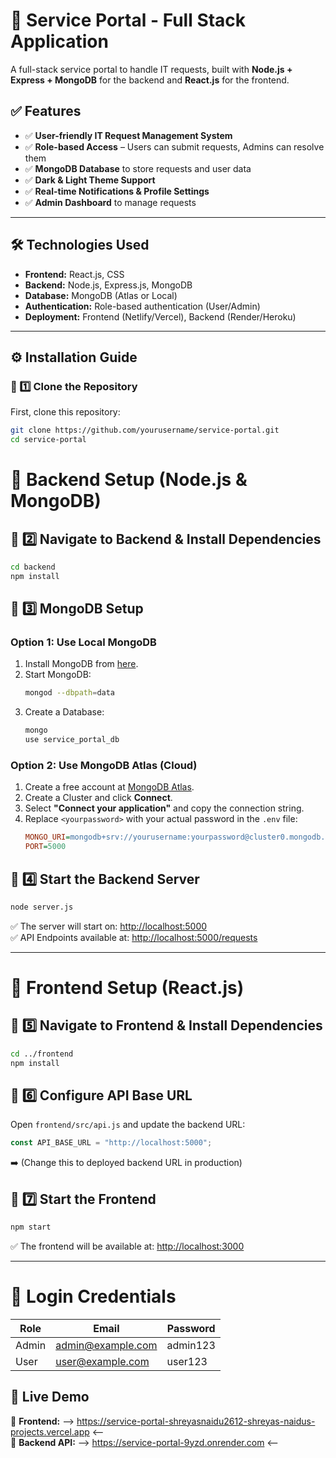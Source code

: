 # 🚀 Service Portal - Full Stack Application

A full-stack service portal to handle IT requests, built with **Node.js + Express + MongoDB** for the backend and **React.js** for the frontend.

## ✅ Features
- ✅ **User-friendly IT Request Management System**
- ✅ **Role-based Access** – Users can submit requests, Admins can resolve them
- ✅ **MongoDB Database** to store requests and user data
- ✅ **Dark & Light Theme Support**
- ✅ **Real-time Notifications & Profile Settings**
- ✅ **Admin Dashboard** to manage requests

---

## 🛠️ Technologies Used
- **Frontend:** React.js, CSS
- **Backend:** Node.js, Express.js, MongoDB
- **Database:** MongoDB (Atlas or Local)
- **Authentication:** Role-based authentication (User/Admin)
- **Deployment:** Frontend (Netlify/Vercel), Backend (Render/Heroku)

---

## ⚙️ Installation Guide

### 🏁 1️⃣ Clone the Repository
First, clone this repository:

```bash
git clone https://github.com/yourusername/service-portal.git
cd service-portal
```
# 📌 Backend Setup (Node.js & MongoDB)

## 🔹 2️⃣ Navigate to Backend & Install Dependencies
```bash
cd backend
npm install
```

## 🔹 3️⃣ MongoDB Setup
### Option 1: Use Local MongoDB
1. Install MongoDB from [here](https://www.mongodb.com/try/download/community).
2. Start MongoDB:
   ```bash
   mongod --dbpath=data
   ```
3. Create a Database:
   ```bash
   mongo
   use service_portal_db
   ```

### Option 2: Use MongoDB Atlas (Cloud)
1. Create a free account at [MongoDB Atlas](https://www.mongodb.com/cloud/atlas).
2. Create a Cluster and click **Connect**.
3. Select **"Connect your application"** and copy the connection string.
4. Replace `<yourpassword>` with your actual password in the `.env` file:
   ```ini
   MONGO_URI=mongodb+srv://yourusername:yourpassword@cluster0.mongodb.net/?retryWrites=true&w=majority
   PORT=5000
   ```

## 🔹 4️⃣ Start the Backend Server
```bash
node server.js
```
✅ The server will start on: [http://localhost:5000](http://localhost:5000)  
✅ API Endpoints available at: [http://localhost:5000/requests](http://localhost:5000/requests)

---

# 🎨 Frontend Setup (React.js)

## 🔹 5️⃣ Navigate to Frontend & Install Dependencies
```bash
cd ../frontend
npm install
```

## 🔹 6️⃣ Configure API Base URL
Open `frontend/src/api.js` and update the backend URL:
```js
const API_BASE_URL = "http://localhost:5000";
```
➡️ (Change this to deployed backend URL in production)

## 🔹 7️⃣ Start the Frontend
```bash
npm start
```
✅ The frontend will be available at: [http://localhost:3000](http://localhost:3000)

---

# 👤 Login Credentials

| Role  | Email               | Password  |
|-------|---------------------|----------|
| Admin | admin@example.com  | admin123 |
| User  | user@example.com   | user123  |

## 🚀 Live Demo
🔗 **Frontend:** --> https://service-portal-shreyasnaidu2612-shreyas-naidus-projects.vercel.app <--  
🔗 **Backend API:** --> https://service-portal-9yzd.onrender.com <--

